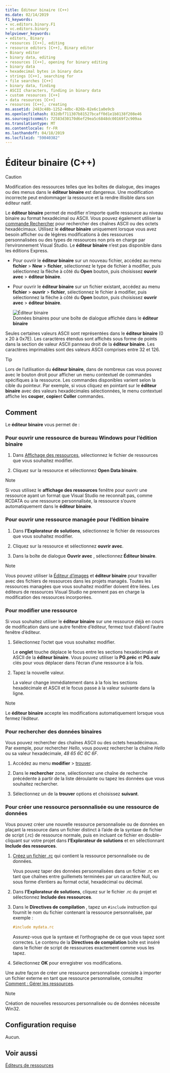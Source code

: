 ```yaml
---
title: Éditeur binaire (C++)
ms.date: 02/14/2019
f1_keywords:
- vc.editors.binary.F1
- vc.editors.binary
helpviewer_keywords:
- editors, Binary
- resources [C++], editing
- resource editors [C++], Binary editor
- Binary editor
- binary data, editing
- resources [C++], opening for binary editing
- binary data
- hexadecimal bytes in binary data
- strings [C++], searching for
- file searches [C++]
- binary data, finding
- ASCII characters, finding in binary data
- custom resources [C++]
- data resources [C++]
- resources [C++], creating
ms.assetid: 2483c48b-1252-4dbc-826b-82e6c1a0e9cb
ms.openlocfilehash: 832dbf711307b81527bcaff0d1e1b8138f208e46
ms.sourcegitcommit: 72583d30170d6ef29ea5c6848dc00169f2c909aa
ms.translationtype: MT
ms.contentlocale: fr-FR
ms.lasthandoff: 04/18/2019
ms.locfileid: "59040382"
---
```

# <a name="binary-editor-c"></a>Éditeur binaire (C++)

> [!CAUTION]
> Modification des ressources telles que les boîtes de dialogue, des images ou des menus dans le **éditeur binaire** est dangereux. Une modification incorrecte peut endommager la ressource et la rendre illisible dans son éditeur natif.

Le **éditeur binaire** permet de modifier n’importe quelle ressource au niveau binaire au format hexadécimal ou ASCII. Vous pouvez également utiliser la [commande Rechercher](/visualstudio/ide/reference/find-command) pour rechercher des chaînes ASCII ou des octets hexadécimaux. Utilisez le **éditeur binaire** uniquement lorsque vous avez besoin afficher ou de légères modifications à des ressources personnalisées ou des types de ressources non pris en charge par l’environnement Visual Studio. Le **éditeur binaire** n’est pas disponible dans les éditions Express.

- Pour ouvrir le **éditeur binaire** sur un nouveau fichier, accédez au menu **fichier** > **New** > **fichier**, sélectionnez le type de fichier à modifier, puis sélectionnez la flèche à côté du **Open** bouton, puis choisissez **ouvrir avec** > **éditeur binaire**.

- Pour ouvrir le **éditeur binaire** sur un fichier existant, accédez au menu **fichier** > **ouvrir** > **fichier**, sélectionnez le fichier à modifier, puis sélectionnez la flèche à côté du **Open** bouton, puis choisissez **ouvrir avec** > **éditeur binaire**.

   ![Éditeur binaire](../mfc/media/vcbinaryeditor2.gif "vcBinaryEditor2")<br/>
   Données binaires pour une boîte de dialogue affichée dans le **éditeur binaire**

Seules certaines valeurs ASCII sont représentées dans le **éditeur binaire** (0 x 20 à 0x7E). Les caractères étendus sont affichés sous forme de points dans la section de valeur ASCII panneau droit de la **éditeur binaire**. Les caractères imprimables sont des valeurs ASCII comprises entre 32 et 126.

> [!TIP]
> Lors de l’utilisation du **éditeur binaire**, dans de nombreux cas vous pouvez avec le bouton droit pour afficher un menu contextuel de commandes spécifiques à la ressource. Les commandes disponibles varient selon la cible du pointeur. Par exemple, si vous cliquez en pointant sur le **éditeur binaire** avec des valeurs hexadécimales sélectionnées, le menu contextuel affiche les **couper**, **copie**et **Coller** commandes.

## <a name="how-to"></a>Comment

Le **éditeur binaire** vous permet de :

### <a name="to-open-a-windows-desktop-resource-for-binary-editing"></a>Pour ouvrir une ressource de bureau Windows pour l’édition binaire

1. Dans [Affichage des ressources](how-to-create-a-resource-script-file.md#create-resources), sélectionnez le fichier de ressources que vous souhaitez modifier.

1. Cliquez sur la ressource et sélectionnez **Open Data binaire**.

> [!NOTE]
> Si vous utilisez le **affichage des ressources** fenêtre pour ouvrir une ressource ayant un format que Visual Studio ne reconnaît pas, comme RCDATA ou une ressource personnalisée, la ressource s’ouvre automatiquement dans le **éditeur binaire**.

### <a name="to-open-a-managed-resource-for-binary-editing"></a>Pour ouvrir une ressource managée pour l’édition binaire

1. Dans **l’Explorateur de solutions**, sélectionnez le fichier de ressources que vous souhaitez modifier.

1. Cliquez sur la ressource et sélectionnez **ouvrir avec**.

1. Dans la boîte de dialogue **Ouvrir avec** , sélectionnez **Éditeur binaire**.

> [!NOTE]
> Vous pouvez utiliser la [Éditeur d’images](../windows/image-editor-for-icons.md) et **éditeur binaire** pour travailler avec des fichiers de ressources dans les projets managés. Toutes les ressources managées que vous souhaitez modifier doivent être liées. Les éditeurs de ressources Visual Studio ne prennent pas en charge la modification des ressources incorporées.

### <a name="to-edit-a-resource"></a>Pour modifier une ressource

Si vous souhaitez utiliser le **éditeur binaire** sur une ressource déjà en cours de modification dans une autre fenêtre d’éditeur, fermez tout d’abord l’autre fenêtre d’éditeur.

1. Sélectionnez l’octet que vous souhaitez modifier.

   Le **onglet** touche déplace le focus entre les sections hexadécimale et ASCII de la **éditeur binaire**. Vous pouvez utiliser la **PG.préc** et **PG.suiv** clés pour vous déplacer dans l’écran d’une ressource à la fois.

1. Tapez la nouvelle valeur.

   La valeur change immédiatement dans à la fois les sections hexadécimale et ASCII et le focus passe à la valeur suivante dans la ligne.

> [!NOTE]
> Le **éditeur binaire** accepte les modifications automatiquement lorsque vous fermez l’éditeur.

### <a name="to-find-binary-data"></a>Pour rechercher des données binaires

Vous pouvez rechercher des chaînes ASCII ou des octets hexadécimaux. Par exemple, pour rechercher *Hello*, vous pouvez rechercher la chaîne *Hello* ou sa valeur hexadécimale, *48 65 6C 6C 6F*.

1. Accédez au menu **modifier** > [trouver](/visualstudio/ide/reference/find-command).

1. Dans le **rechercher** zone, sélectionnez une chaîne de recherche précédente à partir de la liste déroulante ou tapez les données que vous souhaitez rechercher.

1. Sélectionnez un de la **trouver** options et choisissez **suivant**.

### <a name="to-create-a-new-custom-or-data-resource"></a>Pour créer une ressource personnalisée ou une ressource de données

Vous pouvez créer une nouvelle ressource personnalisée ou de données en plaçant la ressource dans un fichier distinct à l’aide de la syntaxe de fichier de script (.rc) de ressource normale, puis en incluant ce fichier en double-cliquant sur votre projet dans **l’Explorateur de solutions** et en sélectionnant  **Include des ressources**.

1. [Créez un fichier .rc](../windows/how-to-create-a-resource-script-file.md) qui contient la ressource personnalisée ou de données.

   Vous pouvez taper des données personnalisées dans un fichier .rc en tant que chaînes entre guillemets terminées par un caractère Null, ou sous forme d’entiers au format octal, hexadécimal ou décimal.

1. Dans **l’Explorateur de solutions**, cliquez sur le fichier .rc du projet et sélectionnez **Include des ressources**.

1. Dans le **Directives de compilation** , tapez un `#include` instruction qui fournit le nom du fichier contenant la ressource personnalisée, par exemple :

    ```cpp
    #include mydata.rc
    ```

   Assurez-vous que la syntaxe et l’orthographe de ce que vous tapez sont correctes. Le contenu de la **Directives de compilation** boîte est inséré dans le fichier de script de ressources exactement comme vous les tapez.

1. Sélectionnez **OK** pour enregistrer vos modifications.

Une autre façon de créer une ressource personnalisée consiste à importer un fichier externe en tant que ressource personnalisée, consultez [Comment : Gérer les ressources](../windows/how-to-import-and-export-resources.md).

> [!NOTE]
> Création de nouvelles ressources personnalisée ou de données nécessite Win32.

## <a name="requirements"></a>Configuration requise

Aucun.

## <a name="see-also"></a>Voir aussi

[Éditeurs de ressources](../windows/resource-editors.md)